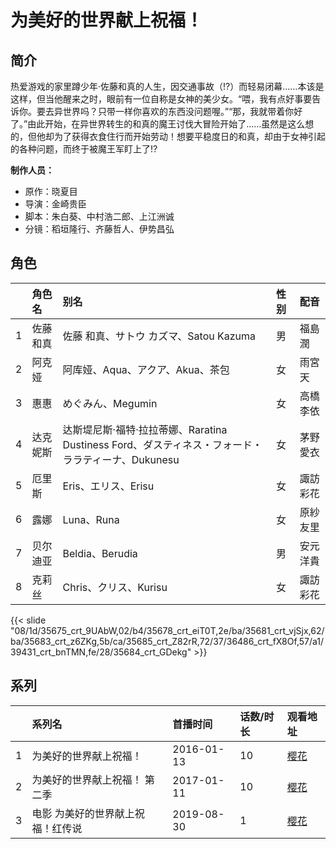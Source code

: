 # 为美好的世界献上祝福！


## 简介

热爱游戏的家里蹲少年·佐藤和真的人生，因交通事故（!?）而轻易闭幕……本该是这样，但当他醒来之时，眼前有一位自称是女神的美少女。“喂，我有点好事要告诉你。要去异世界吗？只带一样你喜欢的东西没问题喔。”“那，我就带着你好了。”由此开始，在异世界转生的和真的魔王讨伐大冒险开始了……虽然是这么想的，但他却为了获得衣食住行而开始劳动！想要平稳度日的和真，却由于女神引起的各种问题，而终于被魔王军盯上了!?

**制作人员：**
- 原作：晓夏目
- 导演：金崎贵臣
- 脚本：朱白葵、中村浩二郎、上江洲诚
- 分镜：稻垣隆行、齐藤哲人、伊势昌弘

## 角色

|     |   角色名   |   别名  | 性别 |  配音  |
|:--- |:------  |:----      |:---  |:--   |
| 1 | 佐藤和真 | 佐藤 和真、サトウ カズマ、Satou Kazuma | 男 | 福島潤 |
| 2 | 阿克娅 | 阿库娅、Aqua、アクア、Akua、茶包 | 女 | 雨宮天 |
| 3 | 惠惠 | めぐみん、Megumin | 女 | 高橋李依 |
| 4 | 达克妮斯 | 达斯堤尼斯·福特·拉拉蒂娜、Raratina Dustiness Ford、ダスティネス・フォード・ララティーナ、Dukunesu | 女 | 茅野愛衣 |
| 5 | 厄里斯 | Eris、エリス、Erisu | 女 | 諏訪彩花 |
| 6 | 露娜 | Luna、Runa | 女 | 原紗友里 |
| 7 | 贝尔迪亚 | Beldia、Berudia | 男 | 安元洋貴 |
| 8 | 克莉丝 | Chris、クリス、Kurisu | 女 | 諏訪彩花 |

{{< slide "08/1d/35675_crt_9UAbW,02/b4/35678_crt_eiT0T,2e/ba/35681_crt_vjSjx,62/ba/35683_crt_z6ZKg,5b/ca/35685_crt_Z82rR,72/37/36486_crt_fX8Of,57/a1/39431_crt_bnTMN,fe/28/35684_crt_GDekg" >}}

## 系列

|     |   系列名   |   首播时间  | 话数/时长  | 观看地址 |
|:---  |:------    |:----      |:---       |:---  |
| 1 | 为美好的世界献上祝福！ | 2016-01-13 | 10 | [樱花](https://www.yhdmp.live/vp/16165-1-0.html)  |
| 2 | 为美好的世界献上祝福！ 第二季 | 2017-01-11 | 10 | [樱花](https://www.yhdmp.live/vp/17086-1-0.html)  |
| 3 | 电影 为美好的世界献上祝福！红传说 | 2019-08-30 | 1 | [樱花](https://www.yhdmp.live/vp/18269-1-0.html)  |




